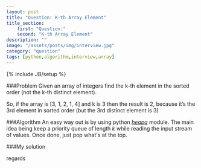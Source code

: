 ```yaml
---
layout: post
title: "Question: K-th Array Element"
title_section:
    first: "Question:"
    second: "K-th Array Element"
description: ""
image: "/assets/posts/img/interview.jpg"
category: "question"
tags: [python,algorithm,interview,array]
---
```

{% include JB/setup %}

###Problem
Given an array of integers find the k-th element in the sorted order (not the k-th distinct element).

So, if the array is [3, 1, 2, 1, 4] and k is 3 then the result is 2, because it’s the 3rd element in sorted order
(but the 3rd distinct element is 3)

###Algorithm
An easy way out is by using python *[heapq](https://docs.python.org/2/library/heapq.html)* module. The main idea being
keep a priority queue of length *k* while reading the input stream of values. Once done, just pop what's at the top.

###My solution

<script src="https://gist.github.com/khanduri/7c1278a0448402eebac5.js"></script>

regards
